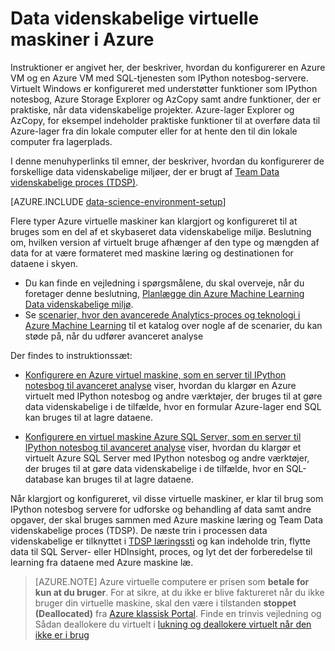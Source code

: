 <properties
    pageTitle="Data videnskabelige virtuelle maskiner i Azure | Microsoft Azure"
    description="Angive op en Data videnskabelige virtuel maskine"
    services="machine-learning"
    documentationCenter=""
    authors="bradsev"
    manager="jhubbard" 
    editor="cgronlun"  />

<tags
    ms.service="machine-learning"
    ms.workload="data-services"
    ms.tgt_pltfrm="na"
    ms.devlang="na"
    ms.topic="article"
    ms.date="09/19/2016"
    ms.author="xibingao;bradsev" />

# <a name="data-science-virtual-machines-in-azure"></a>Data videnskabelige virtuelle maskiner i Azure

Instruktioner er angivet her, der beskriver, hvordan du konfigurerer en Azure VM og en Azure VM med SQL-tjenesten som IPython notesbog-servere. Virtuelt Windows er konfigureret med understøtter funktioner som IPython notesbog, Azure Storage Explorer og AzCopy samt andre funktioner, der er praktiske, når data videnskabelige projekter. Azure-lager Explorer og AzCopy, for eksempel indeholder praktiske funktioner til at overføre data til Azure-lager fra din lokale computer eller for at hente den til din lokale computer fra lagerplads. 

I denne menuhyperlinks til emner, der beskriver, hvordan du konfigurerer de forskellige data videnskabelige miljøer, der er brugt af [Team Data videnskabelige proces (TDSP)](data-science-process-overview.md).

[AZURE.INCLUDE [data-science-environment-setup](../../includes/cap-setup-environments.md)]

Flere typer Azure virtuelle maskiner kan klargjort og konfigureret til at bruges som en del af et skybaseret data videnskabelige miljø. Beslutning om, hvilken version af virtuelt bruge afhænger af den type og mængden af data for at være formateret med maskine læring og destinationen for dataene i skyen. 

* Du kan finde en vejledning i spørgsmålene, du skal overveje, når du foretager denne beslutning, [Planlægge din Azure Machine Learning Data videnskabelige miljø](machine-learning-data-science-plan-your-environment.md). 
* Se [scenarier, hvor den avancerede Analytics-proces og teknologi i Azure Machine Learning](machine-learning-data-science-plan-sample-scenarios.md) til et katalog over nogle af de scenarier, du kan støde på, når du udfører avanceret analyse

Der findes to instruktionssæt:

* [Konfigurere en Azure virtuel maskine, som en server til IPython notesbog til avanceret analyse](machine-learning-data-science-setup-virtual-machine.md) viser, hvordan du klargør en Azure virtuelt med IPython notesbog og andre værktøjer, der bruges til at gøre data videnskabelige i de tilfælde, hvor en formular Azure-lager end SQL kan bruges til at lagre dataene.

* [Konfigurere en virtuel maskine Azure SQL Server, som en server til IPython notesbog til avanceret analyse](machine-learning-data-science-setup-sql-server-virtual-machine.md) viser, hvordan du klargør et virtuelt Azure SQL Server med IPython notesbog og andre værktøjer, der bruges til at gøre data videnskabelige i de tilfælde, hvor en SQL-database kan bruges til at lagre dataene.

Når klargjort og konfigureret, vil disse virtuelle maskiner, er klar til brug som IPython notesbog servere for udforske og behandling af data samt andre opgaver, der skal bruges sammen med Azure maskine læring og Team Data videnskabelige proces (TDSP). De næste trin i processen data videnskabelige er tilknyttet i [TDSP læringssti](https://azure.microsoft.com/documentation/learning-paths/cortana-analytics-process/) og kan indeholde trin, flytte data til SQL Server- eller HDInsight, proces, og lyt det der forberedelse til learning fra dataene med Azure maskine læ.


> [AZURE.NOTE] Azure virtuelle computere er prisen som **betale for kun at du bruger**. For at sikre, at du ikke er blive faktureret når du ikke bruger din virtuelle maskine, skal den være i tilstanden **stoppet (Deallocated)** fra [Azure klassisk Portal](http://manage.windowsazure.com/). Finde en trinvis vejledning og Sådan deallokere du virtuelt i [lukning og deallokere virtuelt når den ikke er i brug](machine-learning-data-science-setup-virtual-machine.md#shutdown)
 
